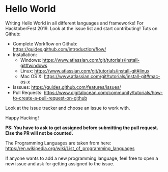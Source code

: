 # Hello World
Writing Hello World in all different languages and frameworks! For HacktoberFest 2019.
Look at the issue list and start contributing!
Tuts on Github:
 - Complete Workflow on Github: https://guides.github.com/introduction/flow/
 - Installation:
    - Windows: https://www.atlassian.com/git/tutorials/install-git#windows
    - Linux: https://www.atlassian.com/git/tutorials/install-git#linux
    - Mac OS X: https://www.atlassian.com/git/tutorials/install-git#mac-os-x
 - Isssues: https://guides.github.com/features/issues/
 - Pull Requests: https://www.digitalocean.com/community/tutorials/how-to-create-a-pull-request-on-github
 
Look at the issue tracker and choose an issue to work with.

Happy Hacking!
 
**PS: You have to ask to get assigned before submitting the pull request. Else the PR will not be counted.**

The Programming Languages are taken from here: https://en.wikipedia.org/wiki/List_of_programming_languages

If anyone wants to add a new programming language, feel free to open a new issue and ask for getting assigned to the issue.
